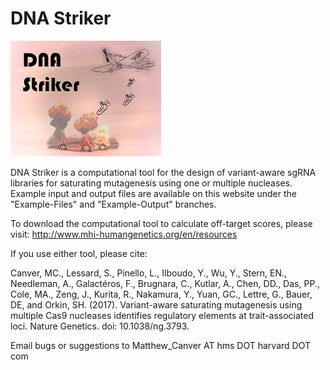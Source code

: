 ﻿# DNA Striker

![DNA Striker](https://github.com/mcanver/DNA-Striker/raw/master/DNA-Striker.png)

DNA Striker is a computational tool for the design of variant-aware sgRNA libraries for saturating mutagenesis using one or multiple nucleases. Example input and output files are available on this website under the "Example-Files" and "Example-Output" branches.

To download the computational tool to calculate off-target scores, please visit: http://www.mhi-humangenetics.org/en/resources

If you use either tool, please cite:

Canver, MC., Lessard, S., Pinello, L., Ilboudo, Y., Wu, Y., Stern, EN., Needleman, A., Galactéros, F., Brugnara, C., Kutlar, A., Chen, DD., Das, PP., Cole, MA., Zeng, J., Kurita, R., Nakamura, Y., Yuan, GC., Lettre, G., Bauer, DE, and Orkin, SH. (2017). Variant-aware saturating mutagenesis using multiple Cas9 nucleases identifies regulatory elements at trait-associated loci. Nature Genetics. doi: 10.1038/ng.3793.

Email bugs or suggestions to Matthew_Canver AT hms DOT harvard DOT com

